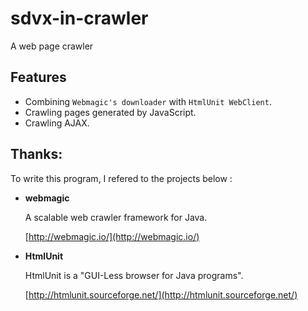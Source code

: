 # sdvx-in-crawler
A web page crawler

Features
---

- Combining `Webmagic's downloader` with `HtmlUnit WebClient`.
- Crawling pages generated by JavaScript.
- Crawling AJAX.


Thanks:
---

To write this program, I refered to the projects below :

* **webmagic**

	A scalable web crawler framework for Java.
 
	[http://webmagic.io/](http://webmagic.io/)

* **HtmlUnit**

	HtmlUnit is a "GUI-Less browser for Java programs".
	
	[http://htmlunit.sourceforge.net/](http://htmlunit.sourceforge.net/)
